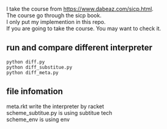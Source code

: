I take the course from https://www.dabeaz.com/sicp.html.  
The course go through the sicp book.  
I only put my implemention in this repo.  
If you are going to take the course. You may want to check it.  


## run and compare different interpreter
    python diff.py
    python diff_substitue.py
    python diff_meta.py

## file infomation
   meta.rkt write the interpreter by racket  
   scheme_subtitue.py is using subtitue tech  
   scheme_env is using env  
    